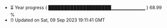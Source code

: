 - ⏳ Year progress { ████████████████████▁▁▁▁▁▁▁▁▁▁ } 68.99 %
- ⏰ Updated on Sat, 09 Sep 2023 19:11:41 GMT

